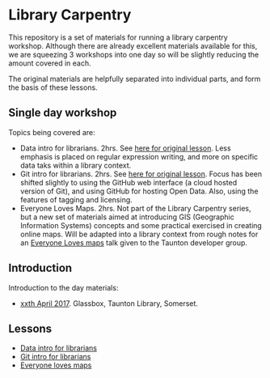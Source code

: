 # Library Carpentry

This repository is a set of materials for running a library carpentry workshop.  Although there are already excellent materials available for this, we are squeezing 3 workshops into one day so will be slightly reducing the amount covered in each.

The original materials are helpfully separated into individual parts, and form the basis of these lessons.

## Single day workshop

Topics being covered are:

- Data intro for librarians. 2hrs.  See [here for original lesson](https://data-lessons.github.io/library-data-intro/).  Less emphasis is placed on regular expression writing, and more on specific data taks within a library context.
- Git intro for librarians.  2hrs. See [here for original lesson](http://data-lessons.github.io/library-git/).  Focus has been shifted slightly to using the GitHub web interface (a cloud hosted version of Git), and using GitHub for hosting Open Data.  Also, using the features of tagging and licensing.
- Everyone Loves Maps. 2hrs.  Not part of the Library Carpentry series, but a new set of materials aimed at introducing GIS (Geographic Information Systems) concepts and some practical exercised in creating online maps.  Will be adapted into a library context from rough notes for an [Everyone Loves maps](https://github.com/DaveBathnes/GIS-Tutorial) talk given to the Taunton developer group.

## Introduction

Introduction to the day materials:

- [xxth April 2017]().  Glassbox, Taunton Library, Somerset.


## Lessons

- [Data intro for librarians](dataintro.md)
- [Git intro for librarians](gitintro.md)
- [Everyone loves maps](everyonelovesmaps.md)
